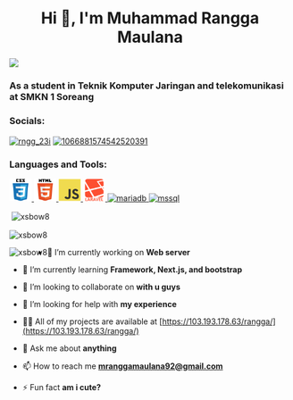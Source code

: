 <h1 align="center"> Hi 👋, I'm Muhammad Rangga Maulana</h1>
<img align="center" margin="right alt="web-developer" widht=100% src="https://media1.giphy.com/media/v1.Y2lkPTc5MGI3NjExMG4zM2FoNjA0bnJzcTBtNHhxbHpzaGQyOW54ZHVmbDU5ZnI3cXFlOCZlcD12MV9pbnRlcm5hbF9naWZfYnlfaWQmY3Q9Zw/Basrh159dGwKY/giphy.gif">
<h3 align="left">As a student in Teknik Komputer Jaringan and telekomunikasi at SMKN 1 Soreang</h3>

<h3 align="left">Socials:</h3>
<p align="left">
<a href="https://instagram.com/rngg_23i" target="blank"><img align="center" src="https://raw.githubusercontent.com/rahuldkjain/github-profile-readme-generator/master/src/images/icons/Social/instagram.svg" alt="rngg_23i" height="30" width="40" /></a>
<a href="https://discord.gg/1066881574542520391" target="blank"><img align="center" src="https://raw.githubusercontent.com/rahuldkjain/github-profile-readme-generator/master/src/images/icons/Social/discord.svg" alt="1066881574542520391" height="30" width="40" /></a>
</p>


<h3 align="left">Languages and Tools:</h3>
<p align="left"> <a href="https://www.w3schools.com/css/" target="_blank" rel="noreferrer"> <img src="https://raw.githubusercontent.com/devicons/devicon/master/icons/css3/css3-original-wordmark.svg" alt="css3" width="40" height="40"/> </a> <a href="https://www.w3.org/html/" target="_blank" rel="noreferrer"> <img src="https://raw.githubusercontent.com/devicons/devicon/master/icons/html5/html5-original-wordmark.svg" alt="html5" width="40" height="40"/> </a> <a href="https://developer.mozilla.org/en-US/docs/Web/JavaScript" target="_blank" rel="noreferrer"> <img src="https://raw.githubusercontent.com/devicons/devicon/master/icons/javascript/javascript-original.svg" alt="javascript" width="40" height="40"/> </a> <a href="https://laravel.com/" target="_blank" rel="noreferrer"> <img src="https://raw.githubusercontent.com/devicons/devicon/master/icons/laravel/laravel-plain-wordmark.svg" alt="laravel" width="40" height="40"/> </a> <a href="https://mariadb.org/" target="_blank" rel="noreferrer"> <img src="https://www.vectorlogo.zone/logos/mariadb/mariadb-icon.svg" alt="mariadb" width="40" height="40"/> </a> <a href="https://www.microsoft.com/en-us/sql-server" target="_blank" rel="noreferrer"> <img src="https://www.svgrepo.com/show/303229/microsoft-sql-server-logo.svg" alt="mssql" width="40" height="40"/> </a> </p>

<p>&nbsp;<img align="center" src="https://github-readme-stats.vercel.app/api?username=xsbow8&show_icons=true&locale=en" alt="xsbow8" /></p>

<p><img align="center" src="https://github-readme-streak-stats.herokuapp.com/?user=xsbow8&" alt="xsbow8" /></p>

<p><img align="left" src="https://github-readme-stats.vercel.app/api/top-langs?username=xsbow8&show_icons=true&locale=en&layout=compact" alt="xsbow8" /></p>

- 🔭 I’m currently working on **Web server**

- 🌱 I’m currently learning **Framework, Next.js, and bootstrap**

- 👯 I’m looking to collaborate on **with u guys**

- 🤝 I’m looking for help with **my experience**

- 👨‍💻 All of my projects are available at [https://103.193.178.63/rangga/](https://103.193.178.63/rangga/)

- 💬 Ask me about **anything**

- 📫 How to reach me **mranggamaulana92@gmail.com**

- ⚡ Fun fact **am i cute?**












